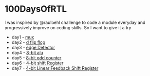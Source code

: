 # 100DaysOfRTL
I was inspired by @raulbehl challenge to code a module everyday and progressively improve on coding skills. So I want to give it a try 

- day1 - [mux](https://github.com/gagana-05/100DaysOfRTL/tree/main/day1)
- day2 - [d flip flop](https://github.com/gagana-05/100DaysOfRTL/tree/main/day2)
- day3 - [edge Detector](https://github.com/gagana-05/100DaysOfRTL/tree/main/day3)
- day4 - [8-bit alu](https://github.com/gagana-05/100DaysOfRTL/tree/main/day4)
- day5 - [8-bit odd counter](https://github.com/gagana-05/100DaysOfRTL/tree/main/day5)
- day6 - [4-bit shift Register](https://github.com/gagana-05/100DaysOfRTL/tree/main/day6)
- day7 - [4-bit Linear Feedback Shift Register](https://github.com/gagana-05/100DaysOfRTL/tree/main/day7)
